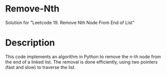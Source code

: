 # Remove-Nth
Solution for "Leetcode 19. Remove Nth Node From End of List"

# Description

This code implements an algorithm in Python to remove the n-th node from the end of a linked list. The removal is done efficiently, using two pointers (fast and slow) to traverse the list.
